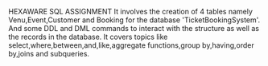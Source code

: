 HEXAWARE SQL ASSIGNMENT
It involves the creation of 4 tables namely Venu,Event,Customer and Booking for the database 'TicketBookingSystem'. And some DDL and DML commands to interact with the structure as well as the records in the database.
It covers topics like select,where,between,and,like,aggregate functions,group by,having,order by,joins and subqueries.
